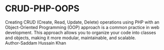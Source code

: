 # CRUD-PHP-OOPS
Creating CRUD (Create, Read, Update, Delete) operations using PHP with an Object-Oriented Programming (OOP) approach is a common practice in web development. This approach allows you to organize your code into classes and objects, making it more modular, maintainable, and scalable. 
<br>
Author-Saddam Hussain Khan
